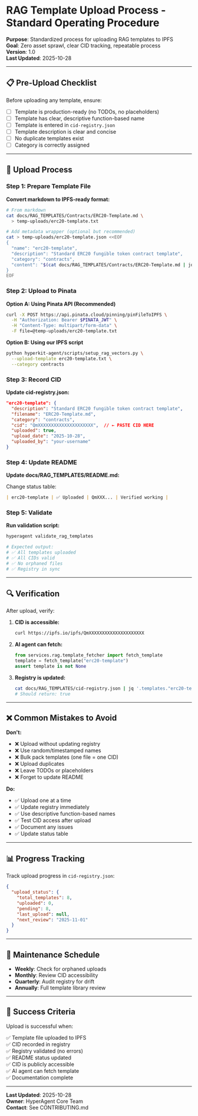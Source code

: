 # RAG Template Upload Process - Standard Operating Procedure

**Purpose**: Standardized process for uploading RAG templates to IPFS  
**Goal**: Zero asset sprawl, clear CID tracking, repeatable process  
**Version**: 1.0  
**Last Updated**: 2025-10-28

---

## 📋 Pre-Upload Checklist

Before uploading any template, ensure:

- [ ] Template is production-ready (no TODOs, no placeholders)
- [ ] Template has clear, descriptive function-based name
- [ ] Template is entered in `cid-registry.json`
- [ ] Template description is clear and concise
- [ ] No duplicate templates exist
- [ ] Category is correctly assigned

---

## 🚀 Upload Process

### Step 1: Prepare Template File

**Convert markdown to IPFS-ready format:**

```bash
# From markdown
cat docs/RAG_TEMPLATES/Contracts/ERC20-Template.md \
  > temp-uploads/erc20-template.txt

# Add metadata wrapper (optional but recommended)
cat > temp-uploads/erc20-template.json <<EOF
{
  "name": "erc20-template",
  "description": "Standard ERC20 fungible token contract template",
  "category": "contracts",
  "content": "$(cat docs/RAG_TEMPLATES/Contracts/ERC20-Template.md | jq -Rs .)"
}
EOF
```

### Step 2: Upload to Pinata

**Option A: Using Pinata API (Recommended)**
```bash
curl -X POST https://api.pinata.cloud/pinning/pinFileToIPFS \
  -H "Authorization: Bearer $PINATA_JWT" \
  -H "Content-Type: multipart/form-data" \
  -F file=@temp-uploads/erc20-template.txt
```

**Option B: Using our IPFS script**
```bash
python hyperkit-agent/scripts/setup_rag_vectors.py \
  --upload-template erc20-template.txt \
  --category contracts
```

### Step 3: Record CID

**Update cid-registry.json:**
```json
"erc20-template": {
  "description": "Standard ERC20 fungible token contract template",
  "filename": "ERC20-Template.md",
  "category": "contracts",
  "cid": "QmXXXXXXXXXXXXXXXXXXXXX",  // ← PASTE CID HERE
  "uploaded": true,
  "upload_date": "2025-10-28",
  "uploaded_by": "your-username"
}
```

### Step 4: Update README

**Update docs/RAG_TEMPLATES/README.md:**

Change status table:
```markdown
| erc20-template | ✅ Uploaded | QmXXX... | Verified working |
```

### Step 5: Validate

**Run validation script:**
```bash
hyperagent validate_rag_templates

# Expected output:
# ✅ All templates uploaded
# ✅ All CIDs valid
# ✅ No orphaned files
# ✅ Registry in sync
```

---

## 🔍 Verification

After upload, verify:

1. **CID is accessible:**
   ```bash
   curl https://ipfs.io/ipfs/QmXXXXXXXXXXXXXXXXXXXXX
   ```

2. **AI agent can fetch:**
   ```python
   from services.rag.template_fetcher import fetch_template
   template = fetch_template("erc20-template")
   assert template is not None
   ```

3. **Registry is updated:**
   ```bash
   cat docs/RAG_TEMPLATES/cid-registry.json | jq '.templates."erc20-template".uploaded'
   # Should return: true
   ```

---

## ❌ Common Mistakes to Avoid

**Don't:**
- ❌ Upload without updating registry
- ❌ Use random/timestamped names
- ❌ Bulk pack templates (one file = one CID)
- ❌ Upload duplicates
- ❌ Leave TODOs or placeholders
- ❌ Forget to update README

**Do:**
- ✅ Upload one at a time
- ✅ Update registry immediately
- ✅ Use descriptive function-based names
- ✅ Test CID access after upload
- ✅ Document any issues
- ✅ Update status table

---

## 📊 Progress Tracking

Track upload progress in `cid-registry.json`:

```json
{
  "upload_status": {
    "total_templates": 8,
    "uploaded": 0,
    "pending": 8,
    "last_upload": null,
    "next_review": "2025-11-01"
  }
}
```

---

## 🔄 Maintenance Schedule

- **Weekly**: Check for orphaned uploads
- **Monthly**: Review CID accessibility
- **Quarterly**: Audit registry for drift
- **Annually**: Full template library review

---

## 🎯 Success Criteria

Upload is successful when:

✅ Template file uploaded to IPFS  
✅ CID recorded in registry  
✅ Registry validated (no errors)  
✅ README status updated  
✅ CID is publicly accessible  
✅ AI agent can fetch template  
✅ Documentation complete  

---

**Last Updated**: 2025-10-28  
**Owner**: HyperAgent Core Team  
**Contact**: See CONTRIBUTING.md

